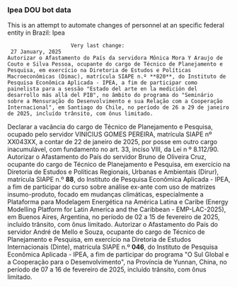 ### Ipea DOU bot data
 This is an attempt to automate changes of personnel at an specific federal entity in Brazil: Ipea
 
                        Very last change: 
 	 27 January, 2025
	Autorizar o Afastamento do País da servidora Mônica Mora Y Araujo de Couto e Silva Pessoa, ocupante do cargo de Técnico de Planejamento e Pesquisa, em exercício na Diretoria de Estudos e Políticas Macroeconômicas (Dimac), matrícula SIAPE n.º **820**, do Instituto de Pesquisa Econômica Aplicada - IPEA, a fim de participar como painelista para a sessão "Estado del arte en la medición del desarrollo más allá del PIB", no âmbito do programa do "Seminário sobre a Mensuração do Desenvolvimento e sua Relação com a Cooperação Internacional", em Santiago do Chile, no período de 26 a 29 de janeiro de 2025, incluído trânsito, com ônus limitado.
Declarar a vacância do cargo de Técnico de Planejamento e Pesquisa, ocupado pelo servidor VINICIUS GOMES PEREIRA, matrícula SIAPE nº XX043XX, a contar de 22 de janeiro de 2025, por posse em outro cargo inacumulável, com fundamento no art. 33, inciso VIII, da Lei n º 8.112/90.
Autorizar o Afastamento do País do servidor Bruno de Oliveira Cruz, ocupante do cargo de Técnico de Planejamento e Pesquisa, em exercício na Diretoria de Estudos e Políticas Regionais, Urbanas e Ambientais (Dirur), matrícula SIAPE n.º **88**, do Instituto de Pesquisa Econômica Aplicada - IPEA, a fim de participar do curso sobre análise ex-ante com uso de matrizes insumo-produto, focado em mudanças climáticas, especialmente a Plataforma para Modelagem Energética na América Latina e Caribe (Energy Modelling Platform for Latin America and the Caribbean - EMP-LAC-2025), em Buenos Aires, Argentina, no período de 02 a 15 de fevereiro de 2025, incluído trânsito, com ônus limitado.
Autorizar o Afastamento do País do servidor André de Mello e Souza, ocupante do cargo de Técnico de Planejamento e Pesquisa, em exercício na Diretoria de Estudos Internacionais (Dinte), matrícula SIAPE n.º **046**, do Instituto de Pesquisa Econômica Aplicada - IPEA, a fim de participar do programa "O Sul Global e a Cooperação para o Desenvolvimento", na Província de Yunnan, China, no período de 07 a 16 de fevereiro de 2025, incluído trânsito, com ônus limitado.
